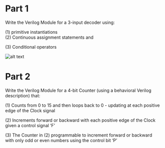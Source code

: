 # Part 1

Write the Verilog Module for a 3-input decoder using:

(1) primitive instantiations <br/>
(2) Continuous assignment statements and

(3) Conditional operators

![alt text](https://i.imgur.com/NTerJ2P.png)


# Part 2

Write the Verilog Module for a 4-bit Counter (using a behavioral Verilog description) that:

(1) Counts from 0 to 15 and then loops back to 0 - updating at each positive edge of the Clock signal

(2) Increments forward or backward with each positive edge of the Clock given a control signal ‘F’ 

(3) The Counter in (2) programmable to increment forward or backward with only odd or even numbers using the control bit ‘P’

